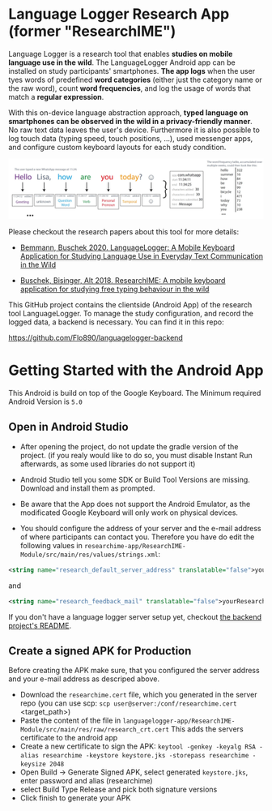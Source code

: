 # Language Logger Research App (former "ResearchIME")

Language Logger is a research tool that enables **studies on mobile language use in the wild**. The LanguageLogger Android app can be installed on study participants' smartphones. **The app logs** when the user tyes words of predefined **word categories** (either just the category name or the raw word), count **word frequencies**, and log the usage of words that match a **regular expression**.

With this on-device language abstraction approach, **typed language on smartphones can be observed in the wild in a privacy-friendly manner**. No raw text data leaves the user's device.
Furthermore it is also possible to log touch data (typing speed, touch positions, ...), used messenger apps, and configure custom keyboard layouts for each study condition.

![Evolutions database migration](./readme_images/paperteaser.jpg)

Please checkout the research papers about this tool for more details:

* [Bemmann, Buschek 2020. LanguageLogger: A Mobile Keyboard Application for Studying Language Use in Everyday Text Communication in the Wild](https://dl.acm.org/doi/pdf/10.1145/3397872)

* [Buschek, Bisinger, Alt 2018. ResearchIME: A mobile keyboard application for studying free typing behaviour in the wild](https://dl.acm.org/doi/abs/10.1145/3173574.3173829)


This GitHub project contains the clientside (Android App) of the research tool LanguageLogger. To manage the study configuration, and record the logged data, a backend is necessary. You can find it in this repo:

https://github.com/Flo890/languagelogger-backend


# Getting Started with the Android App

This Android is build on top of the Google Keyboard.
The Minimum required Android Version is `5.0`


## Open in Android Studio

* After opening the project, do not update the gradle version of the project. 
(if you realy would like to do so, you must disable Instant Run afterwards, as some used libraries do not support it)
* Android Studio tell you some SDK or Build Tool Versions are missing. Download and install them as prompted.

* Be aware that the App does not support the Android Emulator, as the modificated Google Keyboard will only work on physical devices.

* You should configure the address of your server and the e-mail address of where participants can contact you.
Therefore you have do edit the following values in
`researchime-app/ResearchIME-Module/src/main/res/values/strings.xml`:
```xml
<string name="research_default_server_address" translatable="false">yourServerAddress</string>
```
and 
```xml
<string name="research_feedback_mail" translatable="false">yourResearchEmailAdress</string>
```

If you don't have a language logger server setup yet, checkout [the backend project's README](https://github.com/Flo890/languagelogger-backend/blob/master/README.md).

## Create a signed APK for Production

Before creating the APK make sure, that you configured the server address and your e-mail address as descriped above.

* Download the `researchime.cert` file, which you generated in the server repo (you can use scp:
`scp user@server:/conf/researchime.cert` <target_path>)
* Paste the content of the file in
`languagelogger-app/ResearchIME-Module/src/main/res/raw/research_crt.cert`
This adds the servers certificate to the android app
* Create a new certificate to sign the APK:
`keytool -genkey -keyalg RSA -alias researchime -keystore keystore.jks -storepass researchime -keysize 2048`
* Open Build -> Generate Signed APK, select generated `keystore.jks`, enter password and alias (researchime) 
* select Build Type Release and pick both signature versions
* Click finish to generate your APK





